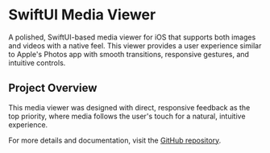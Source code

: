 # SwiftUI Media Viewer

A polished, SwiftUI-based media viewer for iOS that supports both images and videos with a native feel. This viewer provides a user experience similar to Apple's Photos app with smooth transitions, responsive gestures, and intuitive controls.

## Project Overview

This media viewer was designed with direct, responsive feedback as the top priority, where media follows the user's touch for a natural, intuitive experience.

For more details and documentation, visit the [GitHub repository](https://github.com/paulm/SwiftUI-Media-Viewer).

